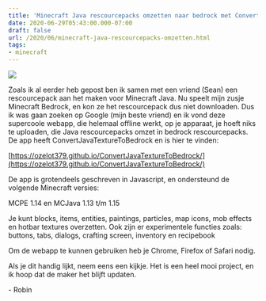 ```yaml
---
title: 'Minecraft Java rescourcepacks omzetten naar bedrock met ConvertJavaTextureToBedrock'
date: 2020-06-29T05:43:00.000-07:00
draft: false
url: /2020/06/minecraft-java-rescourcepacks-omzetten.html
tags: 
- minecraft
---
```


[![](https://1.bp.blogspot.com/-34jiGD0hayA/XvJR4IbK_ZI/AAAAAAAAHsk/AbYzqI6eeGQvevf0YALEvW4kdXh776UgACK4BGAsYHg/w162-h164/Annotation%2B2020-06-23%2B210236.png)](https://1.bp.blogspot.com/-34jiGD0hayA/XvJR4IbK_ZI/AAAAAAAAHsk/AbYzqI6eeGQvevf0YALEvW4kdXh776UgACK4BGAsYHg/s677/Annotation%2B2020-06-23%2B210236.png)

Zoals ik al eerder heb gepost ben ik samen met een vriend (Sean) een rescourcepack aan het maken voor Minecraft Java. Nu speelt mijn zusje Minecraft Bedrock, en kon ze het rescourcepack dus niet downloaden. Dus ik was gaan zoeken op Google (mijn beste vriend) en ik vond deze supercoole webapp, die helemaal offline werkt, op je apparaat, je hoeft niks te uploaden, die Java rescourcepacks omzet in bedrock rescourcepacks. De app heeft ConvertJavaTextureToBedrock en is hier te vinden:

[https://ozelot379.github.io/ConvertJavaTextureToBedrock/](https://ozelot379.github.io/ConvertJavaTextureToBedrock/)

De app is grotendeels geschreven in Javascript, en ondersteund de volgende Minecraft versies:

MCPE 1.14 en MCJava 1.13 t/m 1.15

Je kunt blocks, items, entities, paintings, particles, map icons, mob effects en hotbar textures overzetten. Ook zijn er experimentele functies zoals: buttons, tabs, dialogs, crafting screen, inventory en recipebook

Om de webapp te kunnen gebruiken heb je Chrome, Firefox of Safari nodig.

Als je dit handig lijkt, neem eens een kijkje. Het is een heel mooi project, en ik hoop dat de maker het blijft updaten.

\- Robin
